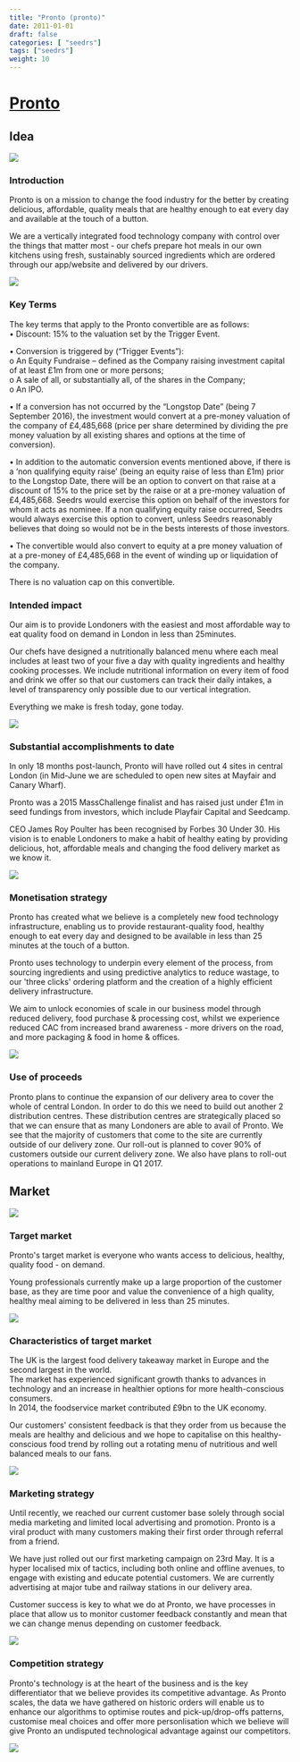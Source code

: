 ```yaml
---
title: "Pronto (pronto)"
date: 2011-01-01
draft: false
categories: [ "seedrs"]
tags: ["seedrs"]
weight: 10
---
```


# [Pronto](https://www.seedrs.com/pronto)

## Idea

![](/img/seedrs/uploads/startup/section_image/image/8397/80o9da48ed6g9syj7pfhx28d76r0cof/Idea_1.jpg?rect=0%2C0%2C511%2C287&w=600&fit=clip&s=7bb41c386eb6dee012bf6a4d829bf706)

### Introduction

Pronto is on a mission to change the food industry for the better by creating delicious, affordable, quality meals that are healthy enough to eat every day and available at the touch of a button.

We are a vertically integrated food technology company with control over the things that matter most - our chefs prepare hot meals in our own kitchens using fresh, sustainably sourced ingredients which are ordered through our app/website and delivered by our drivers.

![](/img/seedrs/uploads/startup/section_image/image/8398/apd2ap38yna2gxzxf7ye0r92zwxs8ie/Idea_2.jpg?w=600&fit=clip&s=b0500fc2f89251370307e3b74481b28d)

### Key Terms

The key terms that apply to the Pronto convertible are as follows: <br>• Discount: 15% to the valuation set by the Trigger Event.

• Conversion is triggered by (“Trigger Events”): <br>o An Equity Fundraise – defined as the Company raising investment capital of at least £1m from one or more persons; <br>o A sale of all, or substantially all, of the shares in the Company; <br>o An IPO.

• If a conversion has not occurred by the “Longstop Date” (being 7 September 2016), the investment would convert at a pre-money valuation of the company of £4,485,668 (price per share determined by dividing the pre money valuation by all existing shares and options at the time of conversion).

• In addition to the automatic conversion events mentioned above, if there is a ‘non qualifying equity raise’ (being an equity raise of less than £1m) prior to the Longstop Date, there will be an option to convert on that raise at a discount of 15% to the price set by the raise or at a pre-money valuation of £4,485,668. Seedrs would exercise this option on behalf of the investors for whom it acts as nominee. If a non qualifying equity raise occurred, Seedrs would always exercise this option to convert, unless Seedrs reasonably believes that doing so would not be in the bests interests of those investors.

• The convertible would also convert to equity at a pre money valuation of at a pre-money of £4,485,668 in the event of winding up or liquidation of the company.

There is no valuation cap on this convertible.

### Intended impact

Our aim is to provide Londoners with the easiest and most affordable way to eat quality food on demand in London in less than 25minutes.

Our chefs have designed a nutritionally balanced menu where each meal includes at least two of your five a day with quality ingredients and healthy cooking processes. We include nutritional information on every item of food and drink we offer so that our customers can track their daily intakes, a level of transparency only possible due to our vertical integration.

Everything we make is fresh today, gone today.

![](/img/seedrs/uploads/startup/section_image/image/8399/iiixib0bs2qarnk1sg83h1i38pjtc39/Idea_3.jpg?rect=0%2C0%2C511%2C287&w=600&fit=clip&s=137c5c4bd491c7be5b05a23c3ca28126)

### Substantial accomplishments to date

In only 18 months post-launch, Pronto will have rolled out 4 sites in central London (in Mid-June we are scheduled to open new sites at Mayfair and Canary Wharf).

Pronto was a 2015 MassChallenge finalist and has raised just under £1m in seed fundings from investors, which include Playfair Capital and Seedcamp.

CEO James Roy Poulter has been recognised by Forbes 30 Under 30. His vision is to enable Londoners to make a habit of healthy eating by providing delicious, hot, affordable meals and changing the food delivery market as we know it.

![](/img/seedrs/uploads/startup/section_image/image/8406/dbfx7o7pnugtjdwxcl1ws79qjhojrz3/Idea_4.jpg?rect=0%2C0%2C511%2C287&w=600&fit=clip&s=66697d8565a11670f12689d70aca5a26)

### Monetisation strategy

Pronto has created what we believe is a completely new food technology infrastructure, enabling us to provide restaurant-quality food, healthy enough to eat every day and designed to be available in less than 25 minutes at the touch of a button.

Pronto uses technology to underpin every element of the process, from sourcing ingredients and using predictive analytics to reduce wastage, to our 'three clicks' ordering platform and the creation of a highly efficient delivery infrastructure.

We aim to unlock economies of scale in our business model through reduced delivery, food purchase &amp; processing cost, whilst we experience reduced CAC from increased brand awareness - more drivers on the road, and more packaging &amp; food in home &amp; offices.

![](/img/seedrs/uploads/startup/section_image/image/8400/bfaa723hkpxcy9b59mw2lzzpqsinf04/Idea_5.jpg?rect=0%2C0%2C505%2C287&w=600&fit=clip&s=f08a2817699584294ddf2ab792f2ea47)

### Use of proceeds

Pronto plans to continue the expansion of our delivery area to cover the whole of central London. In order to do this we need to build out another 2 distribution centres. These distribution centres are strategically placed so that we can ensure that as many Londoners are able to avail of Pronto. We see that the majority of customers that come to the site are currently outside of our delivery zone. Our roll-out is planned to cover 90% of customers outside our current delivery zone. We also have plans to roll-out operations to mainland Europe in Q1 2017.

## Market

![](https://seedrs.imgix.net/uploads/startup/section_image/image/8401/qxpmg9nolsywjcn6obouzjejbh6q8td/Market_1.jpg?rect=0%2C-2%2C511%2C288&w=600&fit=clip&s=59f5f8454f73399f8098a71cae8bc86c)

### Target market

Pronto's target market is everyone who wants access to delicious, healthy, quality food - on demand.

Young professionals currently make up a large proportion of the customer base, as they are time poor and value the convenience of a high quality, healthy meal aiming to be delivered in less than 25 minutes.

![](https://seedrs.imgix.net/uploads/startup/section_image/image/8402/saptasddhywr04yupi50y8d4n61azw2/Market_2.jpg?rect=0%2C-2%2C511%2C288&w=600&fit=clip&s=d0f594fb6a504213047a93bf0941853e)

### Characteristics of target market

The UK is the largest food delivery takeaway market in Europe and the second largest in the world. <br>The market has experienced significant growth thanks to advances in technology and an increase in healthier options for more health-conscious consumers. <br>In 2014, the foodservice market contributed £9bn to the UK economy.

Our customers' consistent feedback is that they order from us because the meals are healthy and delicious and we hope to capitalise on this healthy-conscious food trend by rolling out a rotating menu of nutritious and well balanced meals to our fans.

![](https://seedrs.imgix.net/uploads/startup/section_image/image/8403/8c0ctnf2i7hzm9vlfv7rqchfomurj86/Market_3.jpg?rect=0%2C0%2C511%2C287&w=600&fit=clip&s=d99cf99cda4ff4b92cbaf758c43d4a13)

### Marketing strategy

Until recently, we reached our current customer base solely through social media marketing and limited local advertising and promotion. Pronto is a viral product with many customers making their first order through referral from a friend.

We have just rolled out our first marketing campaign on 23rd May. It is a hyper localised mix of tactics, including both online and offline avenues, to engage with existing and educate potential customers. We are currently advertising at major tube and railway stations in our delivery area.

Customer success is key to what we do at Pronto, we have processes in place that allow us to monitor customer feedback constantly and mean that we can change menus depending on customer feedback.

![](https://seedrs.imgix.net/uploads/startup/section_image/image/8404/ys2a09fbx0r6f9rbd9elfy15rguy98/Market_4.jpg?rect=0%2C0%2C511%2C287&w=600&fit=clip&s=bcf03076275b8ef399112c7ae5aca5e6)

### Competition strategy

Pronto's technology is at the heart of the business and is the key differentiator that we believe provides its competitive advantage. As Pronto scales, the data we have gathered on historic orders will enable us to enhance our algorithms to optimise routes and pick-up/drop-offs patterns, customise meal choices and offer more personlisation which we believe will give Pronto an undisputed technological advantage against our competitors.

![](https://seedrs.imgix.net/uploads/startup/section_image/image/8405/77o8v4fczpfoa64mqqdw2gb7d2h7aqc/Market_5.jpg?rect=0%2C0%2C511%2C287&w=600&fit=clip&s=681d64178ca7b54b5ab6ad62f9774ba8)

